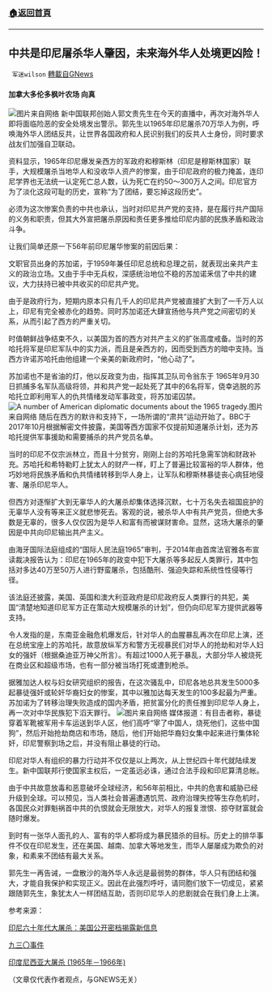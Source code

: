 ###  [:house:返回首頁](https://github.com/ourhimalayas/txt)
---


## 中共是印尼屠杀华人肇因，未来海外华人处境更凶险！
` 军迷wilson` [轉載自GNews](https://gnews.org/zh-hans/1551186/)

#### 加拿大多伦多枫叶农场 向真
![](https://assets.gnews.org/wp-content/uploads/2021/09/5745A1D9-100C-4431-81E4-058093A54DF2_4_5005_c.jpeg)图片来自网络
新中国联邦创始人郭文贵先生在今天的直播中，再次对海外华人即将面临险恶的安全处境发出警示。郭先生以1965年印尼屠杀70万华人为例，呼唤海外华人团结反共，让世界各国政府和人民识别我们的反共人士身份，同时要求战友们加强自卫联动。

资料显示，1965年印尼爆发亲西方的军政府和穆斯林（印尼是穆斯林国家）联手，大规模屠杀当地华人和没收华人资产的惨案，由于印尼政府的极力掩盖，连印尼学界也无法统一认定死亡总人数，认为死亡在约50～300万人之间。印尼官方为了淡化这段可耻的历史，宣称“为了团结，要忘掉这段历史”。

必须为这次惨案负责的中共也承认，当时对印尼共产党的支持，是在履行共产国际的义务和职责，但其大外宣把屠杀原因和责任更多推给印尼内部的民族矛盾和政治斗争。

让我们简单还原一下56年前印尼屠华惨案的前因后果：

文职官员出身的苏加诺，于1959年兼任印尼总统和总理之前，就表现出亲共产主义的政治立场。又由于手中无兵权，深感统治地位不稳的苏加诺釆信了中共的建议，大力扶持已被中共收买的印尼共产党。

由于是政府行为，短期内原本只有几千人的印尼共产党被直接扩大到了一千万人以上，印尼有完全被赤化的趋势。同时苏加诺还大肆宣扬他与共产党之间密切的关系，从而引起了西方的严重关切。

时值朝鲜战争结束不久，以美国为首的西方对共产主义的扩张高度戒备。当时的苏哈托将军是印尼军队中的实力派，而且是亲西方的，因而受到西方的暗中支持。当西方许诺苏哈托由他组建一个亲美的新政府时，“他心动了”。

苏加诺也不是省油的灯，他以反政变为由，指挥其卫队司令翁东于 1965年9月30日抓捕多名军队高级将领，并和共产党一起处死了其中的6名将军，侥幸逃脱的苏哈托立即利用军人的仇共情绪发动军事政变，将苏加诺囚禁。
![A number of American diplomatic documents about the 1965 tragedy.](https://ichef.bbci.co.uk/news/640/cpsprodpb/13D4C/production/_98382218_68c380cb-f201-41f7-baae-fbdd00983843.jpg)图片来自网络
随后在西方的默许和支持下，一场所谓的“肃共”运动开始了。BBC于2017年10月根据解密文件披露，美国等西方国家不仅提前知道屠杀计划，还为苏哈托提供军事援助和需要捕杀的共产党员名单。

当时的印尼不仅宗派林立，而且十分贫穷，刚刚上台的苏哈托急需军饷和财政补充。苏哈托和希特勒盯上犹太人的财产一样，盯上了普遍比较富裕的华人群体，他巧妙地将民族矛盾和仇共情绪转移到华人身上，让军队和穆斯林暴徒丧心病狂地侵害、屠杀印尼华人。

但西方对逐惭扩大到无辜华人的大屠杀却集体选择沉默，七十万名失去祖国庇护的无辜华人没有等来正义就悲惨死去。客观的说，被杀华人中有共产党员，但绝大多数是无辜的，很多人仅仅因为是华人和富有而被谋财害命。显然，这场大屠杀的肇因是中共向印尼输出共产主义。

由海牙国际法庭组成的“国际人民法庭1965”审判，于2014年由首席法官雅各布宣读裁决报告认为：印尼在1965年的政变中犯下大屠杀等多起反人类罪行，其中包括对多达40万至50万人进行野蛮屠杀，包括酷刑、强迫失踪和系统性性侵等行径。

该法庭还披露，美国、英国和澳大利亚政府是印尼政府反人类罪行的共犯，美国“清楚地知道印尼军方正在策动大规模屠杀的计划”，但仍向印尼军方提供武器等支持。

令人发指的是，东南亚金融危机爆发后，针对华人的血腥暴乱再次在印尼上演，还在总统宝座上的苏哈托，故意放纵军方和警方无视暴民们对华人的抢劫和对华人妇女的强奸（根据桑迪亚万神父所言）。有超过1000人死于暴乱，大部分华人被烧死在商业区和超级市场，也有一部分被当场打死或遭到枪杀。

据雅加达人权与妇女研究组织的报告，在这次骚乱中，印尼各地总共发生5000多起暴徒强奸或轮奸华裔妇女的惨案，其中以雅加达每天发生的100多起最为严重。苏加诺为了转移治理失败造成的国内矛盾，把贫富分化的责任推到印尼华人身上，再一次对中华民族犯下滔天罪行。
![](https://assets.gnews.org/wp-content/uploads/2021/09/5CD0159F-2484-4A9F-8E24-8462B9BCC18A_4_5005_c.jpeg)图片来自网络
媒体报道：有目击者称，暴徒穿着军靴被军用卡车运送到华人区，他们高呼“宰了中国人，烧死他们，这些中国狗”，然后开始抢劫商店和市场，随后，他们开始把华裔妇女集中起来进行集体轮奸，印尼警察到场之后，并没有阻止暴徒的行动。

印尼对华人有组织的暴力行动并不仅仅是以上两次，从上世纪四十年代就陆续发生。新中国联邦行使国家主权后，一定虽远必诛，通过合法手段和印尼算清总帐。

由于中共故意放毒和恶意破坏全球经济，和56年前相比，中共的危害和威胁已经升级到全球。可以预见，当人类社会普遍遭遇饥荒、政府治理失控等生存危机时，各国民众对罪魁祸首中共的仇恨就会无限放大，对华人的报复泄恨、掠夺财富就会随时爆发。

到时有一张华人面孔的人、富有的华人都将成为暴民猎杀的目标。历史上的排华事件不仅在印尼发生，还在美国、越南、加拿大等地发生，而华人屡屡成为欺负的对象，和素来不团结有最大关系。

郭先生一再告诫，一盘散沙的海外华人永远是最弱势的群体，华人只有团结和强大，才能自我保护和实现正义。因此在此强烈呼吁，请同胞们放下一切成见，紧紧跟随郭先生，象犹太人一样团结互助，否则印尼华人的悲剧就会在我们身上上演。

参考来源：

[印尼六十年代大屠杀：美国公开密档揭露新信息](https://www.bbc.com/zhongwen/simp/world-41661908)

[九三〇事件](https://zh.m.wikipedia.org/wiki/九三〇事件)

[印度尼西亚大屠杀 (1965年－1966年)](https://zh.m.wikipedia.org/wiki/印度尼西亚大屠杀_%281965年－1966年%29)

（文章仅代表作者观点，与GNEWS无关）
